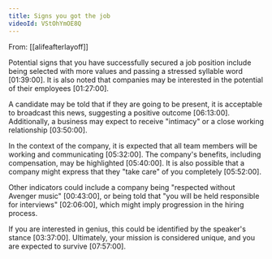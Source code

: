 ```yaml
---
title: Signs you got the job
videoId: VStOhYmOE8Q
---
```


From: [[alifeafterlayoff]] <br/> 

Potential signs that you have successfully secured a job position include being selected with more values and passing a stressed syllable word [01:39:00]. It is also noted that companies may be interested in the potential of their employees [01:27:00].

A candidate may be told that if they are going to be present, it is acceptable to broadcast this news, suggesting a positive outcome [06:13:00]. Additionally, a business may expect to receive "intimacy" or a close working relationship [03:50:00].

In the context of the company, it is expected that all team members will be working and communicating [05:32:00]. The company's benefits, including compensation, may be highlighted [05:40:00]. It is also possible that a company might express that they "take care" of you completely [05:52:00].

Other indicators could include a company being "respected without Avenger music" [00:43:00], or being told that "you will be held responsible for interviews" [02:06:00], which might imply progression in the hiring process.

If you are interested in genius, this could be identified by the speaker's stance [03:37:00]. Ultimately, your mission is considered unique, and you are expected to survive [07:57:00].